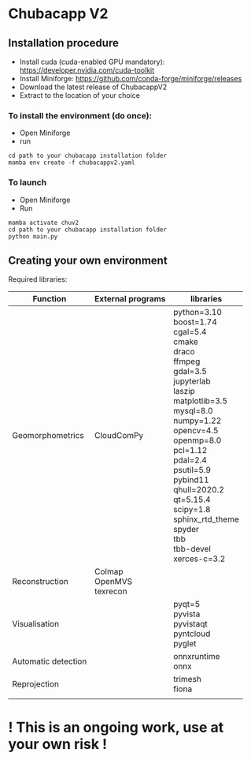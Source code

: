 # Chubacapp V2

## Installation procedure
- Install cuda (cuda-enabled GPU mandatory): https://developer.nvidia.com/cuda-toolkit
- Install Miniforge: https://github.com/conda-forge/miniforge/releases
- Download the latest release of ChubacappV2
- Extract to the location of your choice

### To install the environment (do once):
- Open Miniforge
- run
```
cd path to your chubacapp installation folder
mamba env create -f chubacappv2.yaml 
```



### To launch
- Open Miniforge
- Run
```
mamba activate chuv2
cd path to your chubacapp installation folder
python main.py
```




## Creating your own environment

Required libraries:

 | Function            | External programs                   | libraries                                                                                                                                                                                                                                                                                                                                                                                                               |
|---------------------|-------------------------------------|-------------------------------------------------------------------------------------------------------------------------------------------------------------------------------------------------------------------------------------------------------------------------------------------------------------------------------------------------------------------------------------------------------------------------|
| Geomorphometrics    | CloudComPy                          | python=3.10 <br/> boost=1.74 <br/> cgal=5.4 <br/> cmake <br/> draco <br/> ffmpeg <br/> gdal=3.5 <br/> jupyterlab <br/> laszip <br/> matplotlib=3.5 <br/> mysql=8.0 <br/> numpy=1.22 <br/> opencv=4.5 <br/> openmp=8.0 <br/> pcl=1.12 <br/> pdal=2.4 <br/> psutil=5.9 <br/> pybind11 <br/> qhull=2020.2 <br/> qt=5.15.4 <br/> scipy=1.8 <br/> sphinx_rtd_theme <br/> spyder <br/> tbb <br/> tbb-devel <br/> xerces-c=3.2 |
| Reconstruction      | Colmap <br/> OpenMVS <br/> texrecon |                                                                                                                                                                                                                                                                                                                                                                                                                         |
| Visualisation       |                                     | pyqt=5 <br/> pyvista <br/> pyvistaqt <br/> pyntcloud  <br/> pyglet                                                                                                                                                                                                                                                                                                                                                      |
| Automatic detection |                                     | onnxruntime <br/> onnx                                                                                                                                                                                                                                                                                                                                                                                                  |
| Reprojection        |                                     | trimesh <br/> fiona <br/>                                                                                                                                                                                                                                                                                                                                                                                               |
|                     |                                     |                                                                                                                                                                                                                                                                                                                                                                                                                         |

# ! This is an ongoing work, use at your own risk !